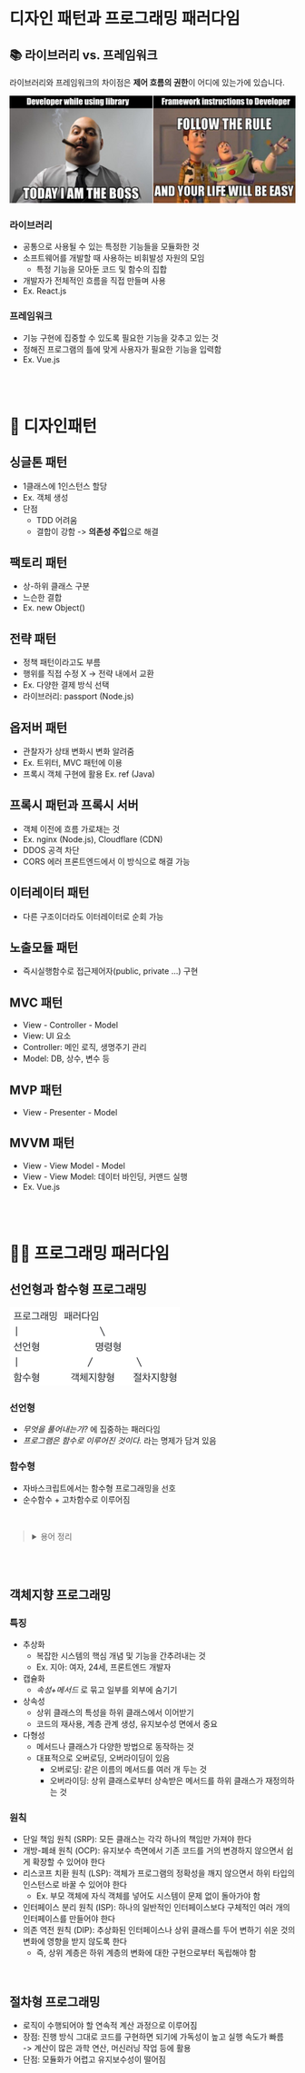 # 디자인 패턴과 프로그래밍 패러다임

## 📚 라이브러리 vs. 프레임워크

라이브러리와 프레임워크의 차이점은 **제어 흐름의 권한**이 어디에 있는가에 있습니다.

![Alt text](image-1.png)

### 라이브러리

- 공통으로 사용될 수 있는 특정한 기능들을 모듈화한 것
- 소프트웨어를 개발할 때 사용하는 비휘발성 자원의 모임
  - 특정 기능을 모아둔 코드 및 함수의 집합
- 개발자가 전체적인 흐름을 직접 만들며 사용
- Ex. React.js

### 프레임워크

- 기능 구현에 집중할 수 있도록 필요한 기능을 갖추고 있는 것
- 정해진 프로그램의 틀에 맞게 사용자가 필요한 기능을 입력함
- Ex. Vue.js

<br><br>

# 📍 디자인패턴

## 싱글톤 패턴

- 1클래스에 1인스턴스 할당
- Ex. 객체 생성
- 단점
  - TDD 어려움
  - 결합이 강함 -> **의존성 주입**으로 해결

## 팩토리 패턴

- 상-하위 클래스 구분
- 느슨한 결합
- Ex. new Object()

## 전략 패턴

- 정책 패턴이라고도 부름
- 행위를 직접 수정 X -> 전략 내에서 교환
- Ex. 다양한 결제 방식 선택
- 라이브러리: passport (Node.js)

## 옵저버 패턴

- 관찰자가 상태 변화시 변화 알려줌
- Ex. 트위터, MVC 패턴에 이용
- 프록시 객체 구현에 활용 Ex. ref (Java)

## 프록시 패턴과 프록시 서버

- 객체 이전에 흐름 가로채는 것
- Ex. nginx (Node.js), Cloudflare (CDN)
- DDOS 공격 차단
- CORS 에러 프론트엔드에서 이 방식으로 해결 가능

## 이터레이터 패턴

- 다른 구조이더라도 이터레이터로 순회 가능

## 노출모듈 패턴

- 즉시실행함수로 접근제어자(public, private ...) 구현

## MVC 패턴

- View - Controller - Model
- View: UI 요소
- Controller: 메인 로직, 생명주기 관리
- Model: DB, 상수, 변수 등

## MVP 패턴

- View - Presenter - Model

## MVVM 패턴

- View - View Model - Model
- View - View Model: 데이터 바인딩, 커맨드 실행
- Ex. Vue.js

<br><br>

# 🧑‍💻 프로그래밍 패러다임

## 선언형과 함수형 프로그래밍

![Alt text](image-2.png)

### 선언형

- _무엇을 풀어내는가?_ 에 집중하는 패러다임
- _프로그램은 함수로 이루어진 것이다._ 라는 명제가 담겨 있음

### 함수형

- 자바스크립트에서는 함수형 프로그래밍을 선호
- 순수함수 + 고차함수로 이루어짐

<br>

> <details><summary>용어 정리</summary><div markdown="1">
> - 순수함수: 출력이 입력에만 의존하는 것
> <br> - 고차함수: 함수가 함수를 매개변수로 받아 로직을 생성 가능한 것
> <br> ❗️ 고차 함수 사용을 위해서는 해당 언어가 일급 객체여야 함
> <br> ❗️ 일급 객체의 특징
> <br>1️⃣ 변수나 메서드에 함수 할당 가능
> <br>2️⃣ 함수 안에 함수를 매개변수로 담을 수 있음
> <br>3️⃣ 함수가 함수를 반환할 수 있음
> </div></details>

<br><br>

## 객체지향 프로그래밍

### 특징

- 추상화
  - 복잡한 시스템의 핵심 개념 및 기능을 간추려내는 것
  - Ex. 지아: 여자, 24세, 프론트엔드 개발자
- 캡슐화
  - _속성+메서드_ 로 묶고 일부를 외부에 숨기기
- 상속성
  - 상위 클래스의 특성을 하위 클래스에서 이어받기
  - 코드의 재사용, 계층 관계 생성, 유지보수성 면에서 중요
- 다형성
  - 메서드나 클래스가 다양한 방법으로 동작하는 것
  - 대표적으로 오버로딩, 오버라이딩이 있음
    - 오버로딩: 같은 이름의 메서드를 여러 개 두는 것
    - 오버라이딩: 상위 클래스로부터 상속받은 메서드를 하위 클래스가 재정의하는 것

### 원칙

- 단일 책임 원칙 (SRP): 모든 클래스는 각각 하나의 책임만 가져야 한다
- 개방-폐쇄 원칙 (OCP): 유지보수 측면에서 기존 코드를 거의 변경하지 않으면서 쉽게 확장할 수 있어야 한다
- 리스코프 치환 원칙 (LSP): 객체가 프로그램의 정확성을 깨지 않으면서 하위 타입의 인스턴스로 바꿀 수 있어야 한다
  - Ex. 부모 객체에 자식 객체를 넣어도 시스템이 문제 없이 돌아가야 함
- 인터페이스 분리 원칙 (ISP): 하나의 일반적인 인터페이스보다 구체적인 여러 개의 인터페이스를 만들어야 한다
- 의존 역전 원칙 (DIP): 추상화된 인터페이스나 상위 클래스를 두어 변하기 쉬운 것의 변화에 영향을 받지 않도록 한다
  - 즉, 상위 계층은 하위 계층의 변화에 대한 구현으로부터 독립해야 함

<br>

## 절차형 프로그래밍

- 로직이 수행되어야 할 연속적 계산 과정으로 이루어짐
- 장점: 진행 방식 그대로 코드를 구현하면 되기에 가독성이 높고 실행 속도가 빠름 <br> -> 계산이 많은 과학 연산, 머신러닝 작업 등에 활용
- 단점: 모듈화가 어렵고 유지보수성이 떨어짐
